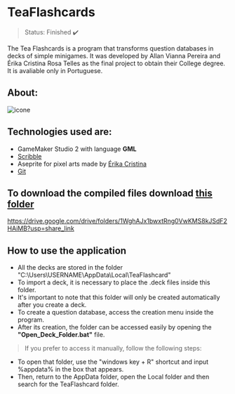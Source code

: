 # TeaFlashcards
> Status: Finished ✔️

The Tea Flashcards is a program that transforms question databases in decks of simple minigames. It 
was developed by Allan Vianna Pereira and Érika Cristina Rosa Telles as the final project to obtain 
their College degree. It is avaliable only in Portuguese. 


## **About**:


![icone](https://user-images.githubusercontent.com/119679121/209983033-7d13df79-3e5f-4e08-99d6-6c093243436c.png)

## **Technologies used are**:
* GameMaker Studio 2 with language **GML**
* [Scribble](https://github.com/JujuAdams/Scribble)
* Aseprite for pixel arts made by [Érika Cristina](https://www.artstation.com/erika1001)
* [Git](https://git-scm.com)



## To download the compiled files download [this folder](https://drive.google.com/drive/folders/1WghAJx1bwxtRng0VwKMS8kJSdF2HAiMB?usp=share_link)
https://drive.google.com/drive/folders/1WghAJx1bwxtRng0VwKMS8kJSdF2HAiMB?usp=share_link





## **How to use the application**

* All the decks are stored in the folder "C:\Users\USERNAME\AppData\Local\TeaFlashcard"
* To import a deck, it is necessary to place the .deck files inside this folder.
* It's important to note that this folder will only be created automatically after you create a deck.
* To create a question database, access the creation menu inside the program.
* After its creation, the folder can be accessed easily by opening the **"Open_Deck_Folder.bat"** file.

 > If you prefer to access it manually, follow the following steps:
* To open that folder, use the "windows key + R" shortcut and input %appdata% in the box that appears. 
* Then, return to the AppData folder, open the Local folder and then search for the TeaFlashcard folder.
